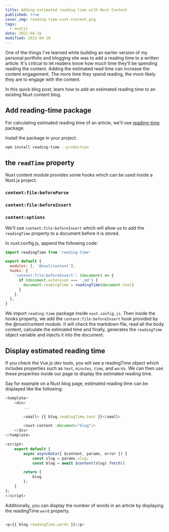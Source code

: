 ```yaml
---
title: Adding estimated reading time with Nuxt Content
published: true
cover_img: reading-time-nuxt-content.png
tags:
  - nuxtjs
date: 2022-04-18
modified: 2022-04-18
---
```


One of the things I've learned while building an earlier version of my personal portfolio and blogging site was to add a reading time to a written article. It's critical to let readers know how much time they'll be spending reading the content. Adding the estimated read time can increase the content engagement. The more time they spend reading, the more likely they are to engage with the content.

In this quick blog post, learn how to add an estimated reading time to an existing Nuxt content blog.

<table-of-content :toc="toc"></table-of-content>

## Add reading-time package

For calculating estimated reading time of an article, we'll use [reading-time](https://github.com/ngryman/reading-time) package.

Install the package in your project.

```bash
npm install reading-time --production
```

## the `readTime` property

Nuxt content module provides some hooks which can be used inside a Nuxt.js project.

### `content:file:beforeParse`

### `content:file:beforeInsert`

### `content:options`

We'll use `content:file:beforeInsert` which will allow us to add the `readingTime` property to a document before it is stored.

In nuxt.config.js, append the following code:

```javascript
import readingTime from 'reading-time'

export default {
  modules: [, '@nuxt/content'],
  hooks: {
    'content:file:beforeInsert': (document) => {
      if (document.extension === '.md') {
        document.readingTime = readingTime(document.text)
      }
    },
  },
}
```

We import `reading-time` package inside `nuxt.config.js`. Then inside the hooks property, we add the `content:file:beforeInsert` hook provided by the @nuxt/content module. It will check the markdown file, read all the body content, calculate the estimated time and finally, generates the `readingTime` object variable and injects it into the document.

## Display estimated reading time

If you check the Vue.js dev tools, you will see a <marked>readingTime</marked> object which includes properties such as `text`, `minutes`, `time`, and `words`. We can then use these properties inside our page to display the estimated reading time.

Say for example on a Nuxt blog page, estimated reading time can be displayed like the following:

```javascript
<template>
	<div>
		...

		<small> {{ blog.readingTime.text }}</small>

		<nuxt-content :document="blog"/>
	</div>
</template>

<script>
	export default {
		async asyncData({ $content, params, error }) {
			const slug = params.slug;
			const blog = await $content(slug).fetch()

		return {
			blog
		};
	}
};
</script>

```

Additionally, you can display the number of words in an article by displaying the readingTime `word` property.

```javascript

<p>{{ blog.readingTime.words }}</p>
```
